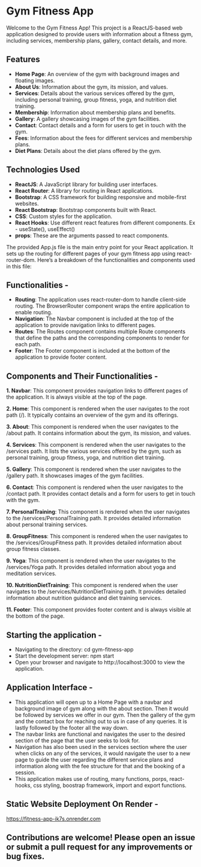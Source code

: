 # Gym Fitness App

Welcome to the Gym Fitness App! This project is a ReactJS-based web application designed to provide users with information about a fitness gym, including services, membership plans, gallery, contact details, and more.

## Features

- **Home Page**: An overview of the gym with background images and floating images.
- **About Us**: Information about the gym, its mission, and values.
- **Services**: Details about the various services offered by the gym, including personal training, group fitness, yoga, and nutrition diet training.
- **Membership**: Information about membership plans and benefits.
- **Gallery**: A gallery showcasing images of the gym facilities.
- **Contact**: Contact details and a form for users to get in touch with the gym.
- **Fees**: Information about the fees for different services and membership plans.
- **Diet Plans**: Details about the diet plans offered by the gym.

## Technologies Used

- **ReactJS**: A JavaScript library for building user interfaces.
- **React Router**: A library for routing in React applications.
- **Bootstrap**: A CSS framework for building responsive and mobile-first websites.
- **React Bootstrap**: Bootstrap components built with React.
- **CSS**: Custom styles for the application.
- **React Hooks**: Use different react features from different components. Ex - useState(), useEffect()
- **props**: These are the arguments passed to react components.

The provided App.js file is the main entry point for your React application. It sets up the routing for different pages of your gym fitness app using react-router-dom. Here’s a breakdown of the functionalities and components used in this file:

## Functionalities - 

- **Routing**: The application uses react-router-dom to handle client-side routing. The BrowserRouter component wraps the entire application to enable routing.
- **Navigation**: The Navbar component is included at the top of the application to provide navigation links to different pages.
- **Routes**: The Routes component contains multiple Route components that define the paths and the corresponding components to render for each path.
- **Footer**: The Footer component is included at the bottom of the application to provide footer content.

## Components and Their Functionalities - 

**1. Navbar**: This component provides navigation links to different pages of the application. It is always visible at the top of the page.

**2. Home**: This component is rendered when the user navigates to the root path (/). It typically contains an overview of the gym and its offerings.

**3. About**: This component is rendered when the user navigates to the /about path. It contains information about the gym, its mission, and values.

**4. Services**: This component is rendered when the user navigates to the /services path. It lists the various services offered by the gym, such as personal training, group fitness, yoga, and nutrition diet training.

**5. Gallery**: This component is rendered when the user navigates to the /gallery path. It showcases images of the gym facilities.

**6. Contact**: This component is rendered when the user navigates to the /contact path. It provides contact details and a form for users to get in touch with the gym.

**7. PersonalTraining**: This component is rendered when the user navigates to the /services/PersonalTraining path. It provides detailed information about personal training services.

**8. GroupFitness**: This component is rendered when the user navigates to the /services/GroupFitness path. It provides detailed information about group fitness classes.

**9. Yoga**: This component is rendered when the user navigates to the /services/Yoga path. It provides detailed information about yoga and meditation services.

**10. NutritionDietTraining**: This component is rendered when the user navigates to the /services/NutritionDietTraining path. It provides detailed information about nutrition guidance and diet training services.

**11. Footer**: This component provides footer content and is always visible at the bottom of the page.


## Starting the application - 
- Navigating to the directory: cd gym-fitness-app
- Start the development server: npm start
- Open your browser and navigate to http://localhost:3000 to view the application.


## Application Interface - 
- This application will open up to a Home Page with a navbar and background image of gym along with the about section. Then it would be followed by services we offer in our gym. Then the gallery of the gym and the contact box for reaching out to us in case of any queries. It is lastly followed by the footer all the way down.
- The navbar links are functional and navigates the user to the desired section of the page that the user seeks to look for.
- Navigation has also been used in the services section where the user when clicks on any of the services, it would navigate the user to a new page to guide the user regarding the different service plans and information along with the fee structure for that and the booking of a session.
- This application makes use of routing, many functions, porps, react-hooks, css styling, boostrap framework, import and export functions.


## Static Website Deployment On Render - 
https://fitness-app-ik7s.onrender.com


## Contributions are welcome! Please open an issue or submit a pull request for any improvements or bug fixes.
